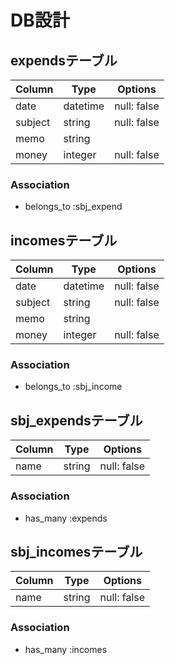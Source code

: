# DB設計
## expendsテーブル
|Column|Type|Options|
|------|----|-------|
|date|datetime|null: false|
|subject|string|null: false|
|memo|string||
|money|integer|null: false|
### Association
- belongs_to :sbj_expend

## incomesテーブル
|Column|Type|Options|
|------|----|-------|
|date|datetime|null: false|
|subject|string|null: false|
|memo|string||
|money|integer|null: false|
### Association
- belongs_to :sbj_income

## sbj_expendsテーブル
|Column|Type|Options|
|------|----|-------|
|name|string|null: false|
### Association
- has_many :expends

## sbj_incomesテーブル
|Column|Type|Options|
|------|----|-------|
|name|string|null: false|
### Association
- has_many :incomes